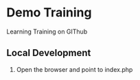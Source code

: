 # Demo Training

Learning Training on GIThub

## Local Development
1. Open the browser and point to index.php